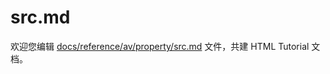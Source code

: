 src.md
===

欢迎您编辑 <a target="__blank" href="https://github.com/jaywcjlove/html-tutorial/blob/master/docs/reference/av/property/src.md">docs/reference/av/property/src.md</a> 文件，共建 HTML Tutorial 文档。